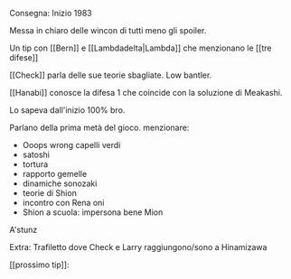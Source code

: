 Consegna: Inizio 1983

Messa in chiaro delle wincon di tutti meno gli spoiler.

Un tip con [[Bern]] e [[Lambdadelta|Lambda]] che menzionano le [[tre difese]]

[[Check]] parla delle sue teorie sbagliate.
Low bantler.

[[Hanabi]] conosce la difesa 1 che coincide con la soluzione di Meakashi.

Lo sapeva dall'inizio 100% bro.

Parlano della prima metà del gioco.
menzionare:
- Ooops wrong capelli verdi
- satoshi
- tortura
- rapporto gemelle
- dinamiche sonozaki
- teorie di Shion
- incontro con Rena oni
- Shion a scuola: impersona bene Mion

A'stunz


Extra: Trafiletto dove Check e Larry raggiungono/sono a  Hinamizawa

[[prossimo tip]]:

